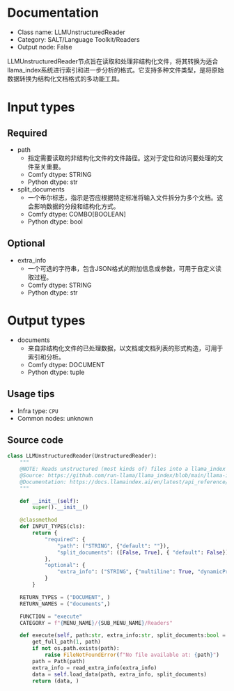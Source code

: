 
# Documentation
- Class name: LLMUnstructuredReader
- Category: SALT/Language Toolkit/Readers
- Output node: False

LLMUnstructuredReader节点旨在读取和处理非结构化文件，将其转换为适合llama_index系统进行索引和进一步分析的格式。它支持多种文件类型，是将原始数据转换为结构化文档格式的多功能工具。

# Input types
## Required
- path
    - 指定需要读取的非结构化文件的文件路径。这对于定位和访问要处理的文件至关重要。
    - Comfy dtype: STRING
    - Python dtype: str
- split_documents
    - 一个布尔标志，指示是否应根据特定标准将输入文件拆分为多个文档。这会影响数据的分段和结构化方式。
    - Comfy dtype: COMBO[BOOLEAN]
    - Python dtype: bool
## Optional
- extra_info
    - 一个可选的字符串，包含JSON格式的附加信息或参数，可用于自定义读取过程。
    - Comfy dtype: STRING
    - Python dtype: str

# Output types
- documents
    - 来自非结构化文件的已处理数据，以文档或文档列表的形式构造，可用于索引和分析。
    - Comfy dtype: DOCUMENT
    - Python dtype: tuple


## Usage tips
- Infra type: `CPU`
- Common nodes: unknown


## Source code
```python
class LLMUnstructuredReader(UnstructuredReader):
    """
    @NOTE: Reads unstructured (most kinds of) files into a llama_index Document
    @Source: https://github.com/run-llama/llama_index/blob/main/llama-index-integrations/readers/llama-index-readers-file/llama_index/readers/file/unstructured/base.py
    @Documentation: https://docs.llamaindex.ai/en/latest/api_reference/readers/file/#llama_index.readers.file.UnstructuredReader
    """

    def __init__(self):
        super().__init__()

    @classmethod
    def INPUT_TYPES(cls):
        return {
            "required": {
                "path": ("STRING", {"default": ""}),
                "split_documents": ([False, True], { "default": False})
            },
            "optional": {
                "extra_info": ("STRING", {"multiline": True, "dynamicPrompts": False, "default": "{}"}),
            }
        }

    RETURN_TYPES = ("DOCUMENT", )
    RETURN_NAMES = ("documents",)

    FUNCTION = "execute"
    CATEGORY = f"{MENU_NAME}/{SUB_MENU_NAME}/Readers"

    def execute(self, path:str, extra_info:str, split_documents:bool = False):
        get_full_path(1, path)
        if not os.path.exists(path):
            raise FileNotFoundError(f"No file available at: {path}")
        path = Path(path)
        extra_info = read_extra_info(extra_info)
        data = self.load_data(path, extra_info, split_documents)
        return (data, )

```
